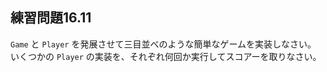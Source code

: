 ## 練習問題16.11

`Game` と `Player` を発展させて三目並べのような簡単なゲームを実装しなさい。
いくつかの `Player` の実装を、それぞれ何回か実行してスコアーを取りなさい。
